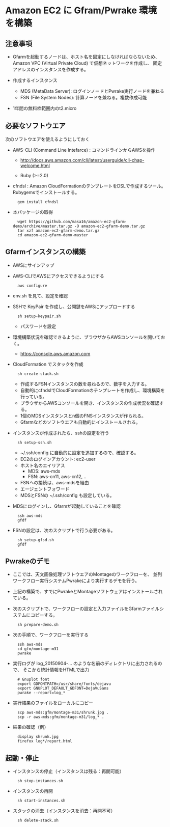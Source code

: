 # Amazon EC2 に Gfram/Pwrake 環境を構築
## 注意事項

* Gfarmを起動するノードは、ホスト名を固定にしなければならないため、
Amazon VPC (Virtual Private Cloud) で仮想ネットワークを作成し、
固定アドレスのインスタンスを作成する。

* 作成するインスタンス
  * MDS (MetaData Server): ログインノードとPwrake実行ノードを兼ねる
  * FSN (File System Nodes): 計算ノードを兼ねる。複数作成可能

* 1年間の無料枠範囲内のt2.micro

## 必要なソフトウエア

次のソフトウエアを使えるようにしておく
* AWS-CLI (Command Line Intefarce) : コマンドラインからAWSを操作
  * http://docs.aws.amazon.com/cli/latest/userguide/cli-chap-welcome.html

  * Ruby (>=2.0)

* cfndsl : Amazon CloudFormationのテンプレートをDSLで作成するツール。
Rubygemsでインストールする。

        gem install cfndsl

* 本パッケージの取得

        wget https://github.com/masa16/amazon-ec2-gfarm-demo/archive/master.tar.gz -O amazon-ec2-gfarm-demo.tar.gz
        tar xzf amazon-ec2-gfarm-demo.tar.gz
        cd amazon-ec2-gfarm-demo-master

## Gfarmインスタンスの構築

* AWSにサインアップ

* AWS-CLIでAWSにアクセスできるようにする

        aws configure

* env.sh を見て、設定を確認

* SSHで KeyPair を作成し、公開鍵をAWSにアップロードする

        sh setup-keypair.sh

  * パスワードを設定

* 環境構築状況を確認できるように、ブラウザからAWSコンソールを開いておく。
  * https://console.aws.amazon.com

* CloudFormation でスタックを作成

        sh create-stack.sh

    * 作成するFSNインスタンスの数を尋ねるので、数字を入力する。
    * 自動的にcfndslでCloudFormationのテンプレートを作成し、環境構築を行っている。
    * ブラウザからAWSコンソールを開き、インスタンスの作成状況を確認する。
    * 1個のMDSインスタンスとn個のFNSインスタンスが作られる。
    * Gfarmなどのソフトウエアも自動的にインストールされる。

* インスタンスが作成されたら、sshの設定を行う

        sh setup-ssh.sh

    * ~/.ssh/config に自動的に設定を追加するので、確認する。
    * EC2のログインアカウント: ec2-user
    * ホスト名のエイリアス
      * MDS: aws-mds
      * FSN: aws-cn11, aws-cn12, ..
    * FSNへの接続は、aws-mdsを経由
    * エージェントフォワード
    * MDSとFSNの ~/.ssh/config も設定している。

* MDSにログインし、Gfarmが起動していることを確認

        ssh aws-mds
        gfdf

* FSNの設定は、次のスクリプトで行う必要がある。

        sh setup-gfsd.sh
        gfdf

## Pwrakeのデモ

* ここでは、天文画像処理ソフトウエアのMontageのワークフローを、
並列ワークフロー実行システムPwrakeにより実行するデモを行う。
* 上記の構築で、すでにPwrakeとMontageソフトウェアはインストールされている。
* 次のスクリプトで、ワークフローの設定と入力ファイルをGfarmファイルシステムにコピーする。

        sh prepare-demo.sh

* 次の手順で、ワークフローを実行する

        ssh aws-mds
        cd gfm/montage-m31
        pwrake

* 実行ログが log_20150904-... のような名前のディレクトリに出力されるので、
そこから統計情報をHTMLで出力

        # Gnuplot font
        export GDFONTPATH=/usr/share/fonts/dejavu
        export GNUPLOT_DEFAULT_GDFONT=DejaVuSans
        pwrake --report=log_*

* 実行結果のファイルをローカルにコピー

        scp aws-mds:gfm/montage-m31/shrunk.jpg .
        scp -r aws-mds:gfm/montage-m31/log_* .

* 結果の確認（例）

        display shrunk.jpg
        firefox log*/report.html

## 起動・停止

* インスタンスの停止（インスタンスは残る：再開可能）

        sh stop-instances.sh

* インスタンスの再開

        sh start-instances.sh

* スタックの消去（インスタンスを消去：再開不可）

        sh delete-stack.sh
